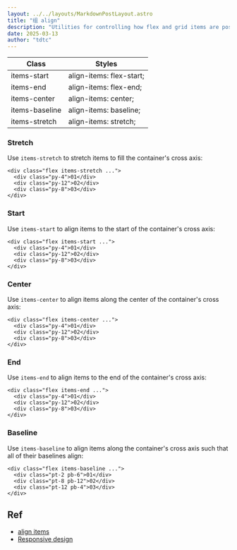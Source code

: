 ```yaml
---
layout: ../../layouts/MarkdownPostLayout.astro
title: "组 align"
description: "Utilities for controlling how flex and grid items are positioned along a container's cross axis."
date: 2025-03-13
author: "tdtc"
---
```

|Class|Styles|
|-|-|
|items-start|align-items: flex-start;|
|items-end|align-items: flex-end;|
|items-center|align-items: center;|
|items-baseline|align-items: baseline;|
|items-stretch|align-items: stretch;|

### Stretch
Use <code>items-stretch</code> to stretch items to fill the container's cross axis:
```
<div class="flex items-stretch ...">
  <div class="py-4">01</div>
  <div class="py-12">02</div>
  <div class="py-8">03</div>
</div>
```

### Start
Use <code>items-start</code> to align items to the start of the container's cross axis:
```
<div class="flex items-start ...">
  <div class="py-4">01</div>
  <div class="py-12">02</div>
  <div class="py-8">03</div>
</div>
```

### Center
Use <code>items-center</code> to align items along the center of the container's cross axis:
```
<div class="flex items-center ...">
  <div class="py-4">01</div>
  <div class="py-12">02</div>
  <div class="py-8">03</div>
</div>
```

### End
Use <code>items-end</code> to align items to the end of the container's cross axis:
```
<div class="flex items-end ...">
  <div class="py-4">01</div>
  <div class="py-12">02</div>
  <div class="py-8">03</div>
</div>
```

### Baseline
Use <code>items-baseline</code> to align items along the container's cross axis such that all of their baselines align:
```
<div class="flex items-baseline ...">
  <div class="pt-2 pb-6">01</div>
  <div class="pt-8 pb-12">02</div>
  <div class="pt-12 pb-4">03</div>
</div>
```

## Ref
- [align items](https://tailwindcss.com/docs/align-items)
- [Responsive design](https://tailwindcss.com/docs/align-items#responsive-design)
